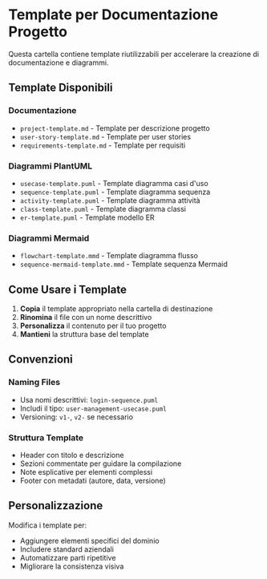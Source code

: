 # Template per Documentazione Progetto

Questa cartella contiene template riutilizzabili per accelerare la creazione di documentazione e diagrammi.

## Template Disponibili

### Documentazione
- `project-template.md` - Template per descrizione progetto
- `user-story-template.md` - Template per user stories
- `requirements-template.md` - Template per requisiti

### Diagrammi PlantUML
- `usecase-template.puml` - Template diagramma casi d'uso
- `sequence-template.puml` - Template diagramma sequenza  
- `activity-template.puml` - Template diagramma attività
- `class-template.puml` - Template diagramma classi
- `er-template.puml` - Template modello ER

### Diagrammi Mermaid
- `flowchart-template.mmd` - Template diagramma flusso
- `sequence-mermaid-template.mmd` - Template sequenza Mermaid

## Come Usare i Template

1. **Copia** il template appropriato nella cartella di destinazione
2. **Rinomina** il file con un nome descrittivo
3. **Personalizza** il contenuto per il tuo progetto
4. **Mantieni** la struttura base del template

## Convenzioni

### Naming Files
- Usa nomi descrittivi: `login-sequence.puml`
- Includi il tipo: `user-management-usecase.puml`  
- Versioning: `v1-`, `v2-` se necessario

### Struttura Template
- Header con titolo e descrizione
- Sezioni commentate per guidare la compilazione
- Note esplicative per elementi complessi
- Footer con metadati (autore, data, versione)

## Personalizzazione

Modifica i template per:
- Aggiungere elementi specifici del dominio
- Includere standard aziendali
- Automatizzare parti ripetitive
- Migliorare la consistenza visiva
